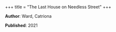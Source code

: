 +++
title = "The Last House on Needless Street"
+++



**Author**: Ward, Catriona

**Published**: 2021